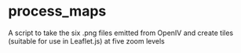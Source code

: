 # process_maps
A script to take the six .png files emitted from OpenIV and create tiles (suitable for use in Leaflet.js) at five zoom levels
